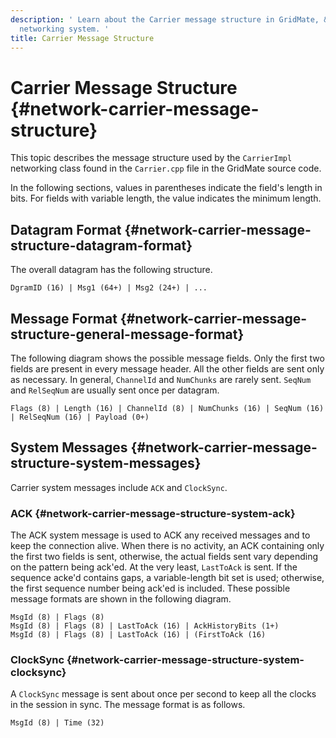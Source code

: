 ```yaml
---
description: ' Learn about the Carrier message structure in GridMate, &ALYlong;''s
  networking system. '
title: Carrier Message Structure
---
```

# Carrier Message Structure {#network-carrier-message-structure}

This topic describes the message structure used by the `CarrierImpl` networking class found in the `Carrier.cpp` file in the GridMate source code\. 

In the following sections, values in parentheses indicate the field's length in bits\. For fields with variable length, the value indicates the minimum length\.

## Datagram Format {#network-carrier-message-structure-datagram-format}

The overall datagram has the following structure\.

```
DgramID (16) | Msg1 (64+) | Msg2 (24+) | ...
```

## Message Format {#network-carrier-message-structure-general-message-format}

The following diagram shows the possible message fields\. Only the first two fields are present in every message header\. All the other fields are sent only as necessary\. In general, `ChannelId` and `NumChunks` are rarely sent\. `SeqNum` and `RelSeqNum` are usually sent once per datagram\.

```
Flags (8) | Length (16) | ChannelId (8) | NumChunks (16) | SeqNum (16) | RelSeqNum (16) | Payload (0+)
```

## System Messages {#network-carrier-message-structure-system-messages}

Carrier system messages include `ACK` and `ClockSync`\.

### ACK {#network-carrier-message-structure-system-ack}

The ACK system message is used to ACK any received messages and to keep the connection alive\. When there is no activity, an ACK containing only the first two fields is sent, otherwise, the actual fields sent vary depending on the pattern being ack'ed\. At the very least, `LastToAck` is sent\. If the sequence acke'd contains gaps, a variable\-length bit set is used; otherwise, the first sequence number being ack'ed is included\. These possible message formats are shown in the following diagram\.

```
MsgId (8) | Flags (8)
MsgId (8) | Flags (8) | LastToAck (16) | AckHistoryBits (1+)
MsgId (8) | Flags (8) | LastToAck (16) | (FirstToAck (16)
```

### ClockSync {#network-carrier-message-structure-system-clocksync}

A `ClockSync` message is sent about once per second to keep all the clocks in the session in sync\. The message format is as follows\.

```
MsgId (8) | Time (32)
```